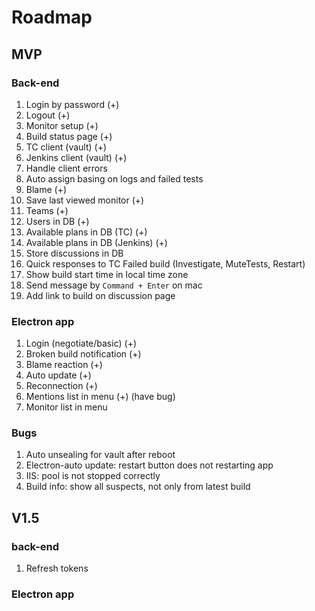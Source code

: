﻿# Roadmap
## MVP

### Back-end
1. Login by password (+)
2. Logout (+)
3. Monitor setup (+)
4. Build status page (+)
5. TC client (vault) (+)
6. Jenkins client (vault) (+)
7. Handle client errors
8. Auto assign basing on logs and failed tests
9. Blame (+)
10. Save last viewed monitor (+)
11. Teams (+)
12. Users in DB (+)
13. Available plans in DB (TC) (+)
14. Available plans in DB (Jenkins) (+)
15. Store discussions in DB
16. Quick responses to TC Failed build (Investigate, MuteTests, Restart)
17. Show build start time in local time zone
18. Send message by `Command + Enter` on mac
19. Add link to build on discussion page

### Electron app
1. Login (negotiate/basic) (+)
2. Broken build notification (+)
3. Blame reaction (+)
4. Auto update (+)
5. Reconnection (+)
6. Mentions list in menu (+) (have bug)
7. Monitor list in menu

### Bugs
1. Auto unsealing for vault after reboot
2. Electron-auto update: restart button does not restarting app
3. IIS: pool is not stopped correctly
4. Build info: show all suspects, not only from latest build

## V1.5
### back-end
1. Refresh tokens
### Electron app
